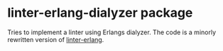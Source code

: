 # linter-erlang-dialyzer package

Tries to implement a linter using Erlangs dialyzer. The code is a minorly rewritten version of [linter-erlang](https://github.com/RaoH/linter-erlang).

